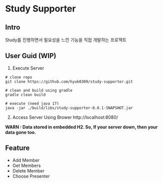 


# Study Supporter

## Intro
Study를 진행하면서 필요성을 느낀 기능을 직접 개발하는 프로젝트

## User Guid (WIP)

1. Execute Server
```shell
# clone repo
git clone https://github.com/hyuk0309/study-supporter.git

# clean and build using gradle
gradle clean build

# execute (need java 17)
java -jar ./build/libs/study-supporter-0.0.1-SNAPSHOT.jar
```

2. Access Server Using Brower
http://localhost:8080/

**WARN : Data stored in embedded H2. So, If your server down, then your data gone too.**

## Feature

- Add Member
- Get Members
- Delete Member
- Choose Presenter
